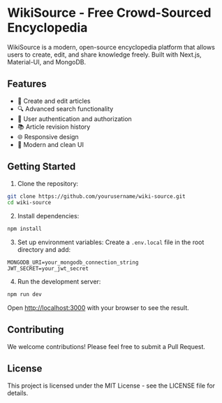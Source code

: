 # WikiSource - Free Crowd-Sourced Encyclopedia

WikiSource is a modern, open-source encyclopedia platform that allows users to create, edit, and share knowledge freely. Built with Next.js, Material-UI, and MongoDB.

## Features

- 📝 Create and edit articles
- 🔍 Advanced search functionality
- 👥 User authentication and authorization
- 📚 Article revision history
- 🌐 Responsive design
- 🎨 Modern and clean UI

## Getting Started

1. Clone the repository:
```bash
git clone https://github.com/yourusername/wiki-source.git
cd wiki-source
```

2. Install dependencies:
```bash
npm install
```

3. Set up environment variables:
Create a `.env.local` file in the root directory and add:
```
MONGODB_URI=your_mongodb_connection_string
JWT_SECRET=your_jwt_secret
```

4. Run the development server:
```bash
npm run dev
```

Open [http://localhost:3000](http://localhost:3000) with your browser to see the result.

## Contributing

We welcome contributions! Please feel free to submit a Pull Request.

## License

This project is licensed under the MIT License - see the LICENSE file for details. 
